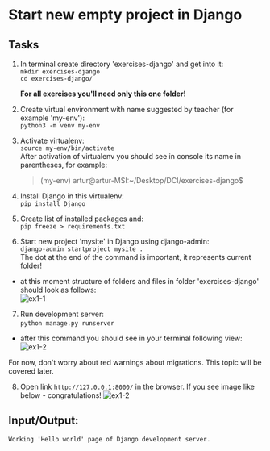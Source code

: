 # Start new empty project in Django 

## Tasks
1. In terminal create directory 'exercises-django' and get into it:  
```mkdir exercises-django```  
```cd exercises-django/```  

   **For all exercises you'll need only this one folder!**

2. Create virtual environment with name suggested by teacher (for example 'my-env'):  
```python3 -m venv my-env```  

3. Activate virtualenv:  
```source my-env/bin/activate```   
After activation of virtualenv you should see in console its name in parentheses, for example: 
   >(my-env) artur@artur-MSI:~/Desktop/DCI/exercises-django$

4. Install Django in this virtualenv:  
```pip install Django```

5. Create list of installed packages and:    
```pip freeze > requirements.txt```  

6. Start new project 'mysite' in Django using django-admin:   
```django-admin startproject mysite .```  
The dot at the end of the command is important, it represents current folder!  

- at this moment structure of folders and files in folder 'exercises-django' should look as follows:  
![ex1-1](../../../django-framework-exercises/screenshots/ex1-1.png)


7. Run development server:  
```python manage.py runserver```  

- after this command you should see in your terminal following view:  
![ex1-2](../../../django-framework-exercises/screenshots/ex1-2.png)  

For now, don't worry about red warnings about migrations. This topic will be covered later.

8. Open link ```http://127.0.0.1:8000/``` in the browser. If you see image like below - congratulations! 
![ex1-2](../../../django-framework-exercises/screenshots/ex1-3.png)  

## Input/Output:
```
Working 'Hello world' page of Django development server.
```